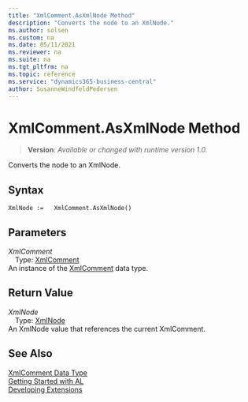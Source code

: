 ```yaml
---
title: "XmlComment.AsXmlNode Method"
description: "Converts the node to an XmlNode."
ms.author: solsen
ms.custom: na
ms.date: 05/11/2021
ms.reviewer: na
ms.suite: na
ms.tgt_pltfrm: na
ms.topic: reference
ms.service: "dynamics365-business-central"
author: SusanneWindfeldPedersen
---
```

[//]: # (START>DO_NOT_EDIT)
[//]: # (IMPORTANT:Do not edit any of the content between here and the END>DO_NOT_EDIT.)
[//]: # (Any modifications should be made in the .xml files in the ModernDev repo.)
# XmlComment.AsXmlNode Method
> **Version**: _Available or changed with runtime version 1.0._

Converts the node to an XmlNode.


## Syntax
```
XmlNode :=   XmlComment.AsXmlNode()
```

## Parameters
*XmlComment*  
&emsp;Type: [XmlComment](xmlcomment-data-type.md)  
An instance of the [XmlComment](xmlcomment-data-type.md) data type.

## Return Value
*XmlNode*  
&emsp;Type: [XmlNode](../xmlnode/xmlnode-data-type.md)  
An XmlNode value that references the current XmlComment.


[//]: # (IMPORTANT: END>DO_NOT_EDIT)
## See Also
[XmlComment Data Type](xmlcomment-data-type.md)  
[Getting Started with AL](../../devenv-get-started.md)  
[Developing Extensions](../../devenv-dev-overview.md)